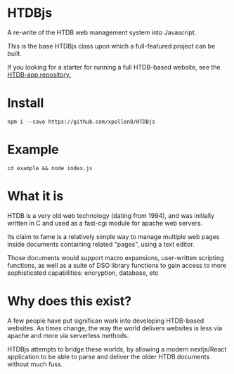 # HTDBjs

A re-write of the HTDB web management system into Javascript.

This is the base HTDBjs class upon which a full-featured project can be built.

If you looking for a starter for running a full HTDB-based website, see the [HTDB-app repository.](https://github.com/xpollen8/HTDB-app)

# Install

```
npm i --save https://github.com/xpollen8/HTDBjs
```

# Example

```
cd example && node index.js
```

# What it is

HTDB is a very old web technology (dating from 1994), and was initially written in C and used as a fast-cgi module for apache web servers.

Its claim to fame is a relatively simple way to manage multiple web pages inside documents containing related "pages", using a text editor.

Those documents would support macro expansions, user-written scripting functions, as well as a suite of DSO library functions to gain access to more sophisticated capabilities: encryption, database, etc

# Why does this exist?

A few people have put significan work into developing HTDB-based websites. As times change, the way the world delivers websites is less via apache and more via serverless methods.

HTDBjs attempts to bridge these worlds, by allowing a modern nextjs/React application to be able to parse and deliver the older HTDB documents without much fuss.
